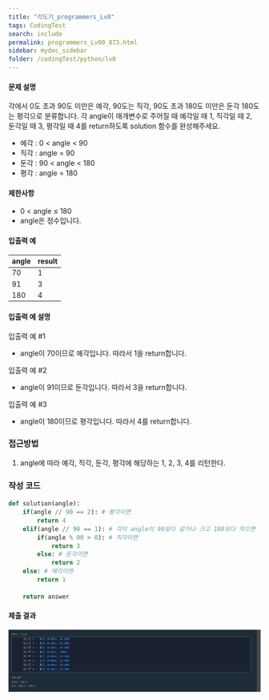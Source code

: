 ```yaml
---
title: "각도기_programmers_Lv0"
tags: CodingTest
search: include
permalink: programmers_Lv00_073.html
sidebar: mydoc_sidebar
folder: /codingTest/python/lv0
---
```



#### 문제 설명 <br>

각에서 0도 초과 90도 미만은 예각, 90도는 직각, 90도 초과 180도 미만은 둔각 180도는 평각으로 분류합니다. 각 angle이 매개변수로 주어질 때 예각일 때 1, 직각일 때 2, 둔각일 때 3, 평각일 때 4를 return하도록 solution 함수를 완성해주세요.

- 예각 : 0 < angle < 90
- 직각 : angle = 90
- 둔각 : 90 < angle < 180
- 평각 : angle = 180

#### 제한사항 <br>

- 0 < angle ≤ 180
- angle은 정수입니다.

#### 입출력 예 <br>
  
angle|	result
---|---
70|	1
91|	3
180|	4

#### 입출력 예 설명 <br>

입출력 예 #1
- angle이 70이므로 예각입니다. 따라서 1을 return합니다.

입출력 예 #2
- angle이 91이므로 둔각입니다. 따라서 3을 return합니다.

입출력 예 #3
- angle이 180이므로 평각입니다. 따라서 4를 return합니다.

### 접근방법 <br>

1. angle에 따라 예각, 직각, 둔각, 평각에 해당하는 1, 2, 3, 4를 리턴한다.

### 작성 코드 <br>

```python
def solution(angle):
    if(angle // 90 == 2): # 평각이면
        return 4
    elif(angle // 90 == 1): # 각이 angle이 90보다 같거나 크고 180보다 작으면
        if(angle % 90 > 0): # 직각이면
            return 3
        else: # 둔각이면
            return 2
    else: # 예각이면
        return 1
            
    return answer
```

#### 제출 결과

![제출 결과](\images\programmers_Lv00_073.png)





